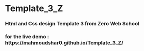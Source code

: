 # Template_3_Z
### Html and Css design Template 3 from Zero Web School
### for the live demo : https://mahmoudshar0.github.io/Template_3_Z/
